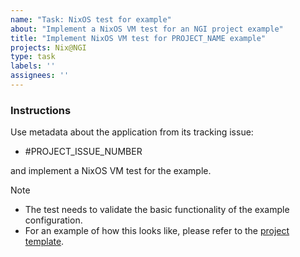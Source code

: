 ```yaml
---
name: "Task: NixOS test for example"
about: "Implement a NixOS VM test for an NGI project example"
title: "Implement NixOS VM test for PROJECT_NAME example"
projects: Nix@NGI
type: task
labels: ''
assignees: ''
---
```


### Instructions

<!-- Replace `PROJECT_ISSUE_NUMBER` with the issue number that contains the project's triaged information.
If one doesn't exist, create it by following the instructions in the [contributor documentation](https://github.com/ngi-nix/ngipkgs/blob/main/CONTRIBUTING.md#triaging-an-ngi-application). -->

Use metadata about the application from its tracking issue:

- #PROJECT_ISSUE_NUMBER

and implement a NixOS VM test for the example.

> [!NOTE]
>
> - The test needs to validate the basic functionality of the example configuration.
> - For an example of how this looks like, please refer to the [project template](https://github.com/ngi-nix/ngipkgs/tree/main/maintainers/templates/project).
